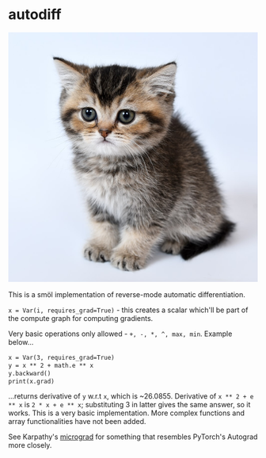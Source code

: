 # autodiff

![](kitten.jpg)

This is a smöl implementation of reverse-mode automatic differentiation.

`x = Var(i, requires_grad=True)` - this creates a scalar which'll be part of the compute graph for computing gradients. 

Very basic operations only allowed - `+, -, *, ^, max, min`. Example below...

```
x = Var(3, requires_grad=True)
y = x ** 2 + math.e ** x
y.backward()
print(x.grad)
```

...returns derivative of `y` w.r.t `x`, which is ~26.0855. Derivative of `x ** 2 + e ** x` is `2 * x + e ** x`; substituting 3 in latter gives the same answer, so it works. This is a very basic implementation. More complex functions and array functionalities have not been added. 

See Karpathy's [micrograd](https://github.com/karpathy/micrograd) for something that resembles PyTorch's Autograd more closely.
